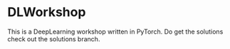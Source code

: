 # DLWorkshop
This is a DeepLearning workshop written in PyTorch.
Do get the solutions check out the solutions branch.
